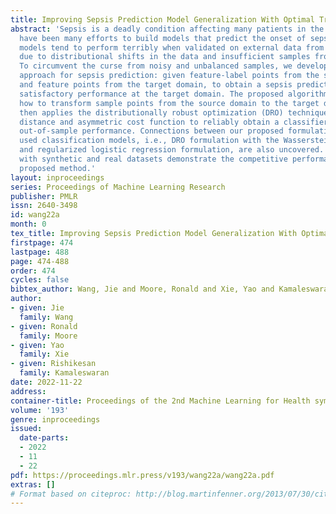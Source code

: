 ```yaml
---
title: Improving Sepsis Prediction Model Generalization With Optimal Transport
abstract: 'Sepsis is a deadly condition affecting many patients in the hospital. There
  have been many efforts to build models that predict the onset of sepsis, but these
  models tend to perform terribly when validated on external data from different hospitals
  due to distributional shifts in the data and insufficient samples from sepsis patients.
  To circumvent the curse from noisy and unbalanced samples, we develop a novel two-step
  approach for sepsis prediction: given feature-label points from the source domain
  and feature points from the target domain, to obtain a sepsis predictor that has
  satisfactory performance at the target domain. The proposed algorithm first learns
  how to transform sample points from the source domain to the target domain, and
  then applies the distributionally robust optimization (DRO) technique with the Sinkhorn
  distance and asymmetric cost function to reliably obtain a classifier with satisfactory
  out-of-sample performance. Connections between our proposed formulation and widely
  used classification models, i.e., DRO formulation with the Wasserstein distance
  and regularized logistic regression formulation, are also uncovered. Numerical experiments
  with synthetic and real datasets demonstrate the competitive performance of the
  proposed method.'
layout: inproceedings
series: Proceedings of Machine Learning Research
publisher: PMLR
issn: 2640-3498
id: wang22a
month: 0
tex_title: Improving Sepsis Prediction Model Generalization With Optimal Transport
firstpage: 474
lastpage: 488
page: 474-488
order: 474
cycles: false
bibtex_author: Wang, Jie and Moore, Ronald and Xie, Yao and Kamaleswaran, Rishikesan
author:
- given: Jie
  family: Wang
- given: Ronald
  family: Moore
- given: Yao
  family: Xie
- given: Rishikesan
  family: Kamaleswaran
date: 2022-11-22
address:
container-title: Proceedings of the 2nd Machine Learning for Health symposium
volume: '193'
genre: inproceedings
issued:
  date-parts:
  - 2022
  - 11
  - 22
pdf: https://proceedings.mlr.press/v193/wang22a/wang22a.pdf
extras: []
# Format based on citeproc: http://blog.martinfenner.org/2013/07/30/citeproc-yaml-for-bibliographies/
---
```


